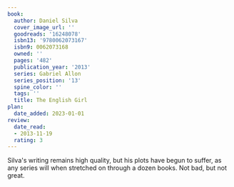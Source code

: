 ```yaml
---
book:
  author: Daniel Silva
  cover_image_url: ''
  goodreads: '16248078'
  isbn13: '9780062073167'
  isbn9: 0062073168
  owned: ''
  pages: '482'
  publication_year: '2013'
  series: Gabriel Allon
  series_position: '13'
  spine_color: ''
  tags: ''
  title: The English Girl
plan:
  date_added: 2023-01-01
review:
  date_read:
  - 2013-11-19
  rating: 3
---
```


Silva's writing remains high quality, but his plots have begun to suffer, as any series will when stretched on through a dozen books. Not bad, but not great.
